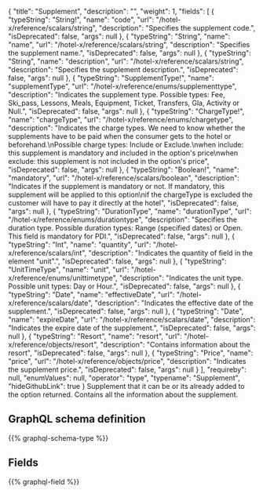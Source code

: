 {
  "title": "Supplement",
  "description": "",
  "weight": 1,
  "fields": [
    {
      "typeString": "String!",
      "name": "code",
      "url": "/hotel-x/reference/scalars/string",
      "description": "Specifies the supplement code.",
      "isDeprecated": false,
      "args": null
    },
    {
      "typeString": "String",
      "name": "name",
      "url": "/hotel-x/reference/scalars/string",
      "description": "Specifies the supplement name.",
      "isDeprecated": false,
      "args": null
    },
    {
      "typeString": "String",
      "name": "description",
      "url": "/hotel-x/reference/scalars/string",
      "description": "Specifies the supplement description.",
      "isDeprecated": false,
      "args": null
    },
    {
      "typeString": "SupplementType!",
      "name": "supplementType",
      "url": "/hotel-x/reference/enums/supplementtype",
      "description": "Indicates the supplement type. Possible types: Fee, Ski_pass, Lessons, Meals, Equipment, Ticket, Transfers, Gla, Activity or Null.",
      "isDeprecated": false,
      "args": null
    },
    {
      "typeString": "ChargeType!",
      "name": "chargeType",
      "url": "/hotel-x/reference/enums/chargetype",
      "description": "Indicates the charge types. We need to know whether the supplements have to be paid when the consumer gets to the hotel or beforehand.\nPossible charge types: Include or Exclude.\nwhen include: this supplement is mandatory and included in the option's price\nwhen exclude: this supplement is not included in the option's price",
      "isDeprecated": false,
      "args": null
    },
    {
      "typeString": "Boolean!",
      "name": "mandatory",
      "url": "/hotel-x/reference/scalars/boolean",
      "description": "Indicates if the supplement is mandatory or not. If mandatory, this supplement will be applied to this option\nif the chargeType is excluded the customer will have to pay it directly at the hotel",
      "isDeprecated": false,
      "args": null
    },
    {
      "typeString": "DurationType",
      "name": "durationType",
      "url": "/hotel-x/reference/enums/durationtype",
      "description": "Specifies the duration type. Possible duration types: Range (specified dates) or Open. This field is mandatory for PDI.",
      "isDeprecated": false,
      "args": null
    },
    {
      "typeString": "Int",
      "name": "quantity",
      "url": "/hotel-x/reference/scalars/int",
      "description": "Indicates the quantity of field in the element \"unit\".",
      "isDeprecated": false,
      "args": null
    },
    {
      "typeString": "UnitTimeType",
      "name": "unit",
      "url": "/hotel-x/reference/enums/unittimetype",
      "description": "Indicates the unit type. Possible unit types: Day or Hour.",
      "isDeprecated": false,
      "args": null
    },
    {
      "typeString": "Date",
      "name": "effectiveDate",
      "url": "/hotel-x/reference/scalars/date",
      "description": "Indicates the effective date of the supplement.",
      "isDeprecated": false,
      "args": null
    },
    {
      "typeString": "Date",
      "name": "expireDate",
      "url": "/hotel-x/reference/scalars/date",
      "description": "Indicates the expire date of the supplement.",
      "isDeprecated": false,
      "args": null
    },
    {
      "typeString": "Resort",
      "name": "resort",
      "url": "/hotel-x/reference/objects/resort",
      "description": "Contains information about the resort",
      "isDeprecated": false,
      "args": null
    },
    {
      "typeString": "Price",
      "name": "price",
      "url": "/hotel-x/reference/objects/price",
      "description": "Indicates the supplement price.",
      "isDeprecated": false,
      "args": null
    }
  ],
  "requireby": null,
  "enumValues": null,
  "operator": "type",
  "typename": "Supplement",
  "hideGithubLink": true
}
Supplement that it can be or its already added to the option returned. Contains all the information about the supplement.
## GraphQL schema definition

{{% graphql-schema-type %}}

## Fields

{{% graphql-field %}}
